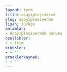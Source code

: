 ```yaml
---
layout: term
title: acayipleşiverme
slug: acayiplesiverme
lisan: Türkçe
anlamlar:
- Acayipleşivermek durumu
ozellikler:
- - isim
ornekler:
- - ''
orneklerkaynak:
- - ''
---
```

